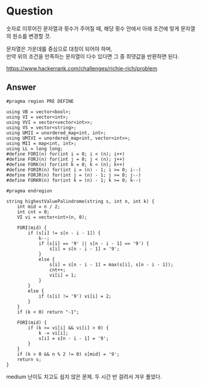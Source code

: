 Question
===
숫자로 이루어진 문자열과 횟수가 주어질 때, 해당 횟수 안에서 아래 조건에 맞게 문자열의 원소를 변경할 것. 

문자열은 가운데를 중심으로 대칭이 되어야 하며, \
만약 위의 조건을 만족하는 문자열이 다수 있다면 그 중 최댓값을 반환하면 된다.

https://www.hackerrank.com/challenges/richie-rich/problem

## Answer

```
#pragma region PRE DEFINE

using VB = vector<bool>;
using VI = vector<int>;
using VVI = vector<vector<int>>;
using VS = vector<string>;
using UMII = unordered_map<int, int>;
using UMIVI = unordered_map<int, vector<int>>;
using MII = map<int, int>;
using LL = long long;
#define FORI(n) for(int i = 0; i < (n); i++)
#define FORJ(n) for(int j = 0; j < (n); j++)
#define FORK(n) for(int k = 0; k < (n); k++)
#define FORIR(n) for(int i = (n) - 1; i >= 0; i--)
#define FORJR(n) for(int j = (n) - 1; j >= 0; j--)
#define FORKR(n) for(int k = (n) - 1; k >= 0; k--)

#pragma endregion

string highestValuePalindrome(string s, int n, int k) {
    int mid = n / 2;
    int cnt = 0;
    VI vi = vector<int>(n, 0);

    FORI(mid) {
        if (s[i] != s[n - i - 1]) {
            k--;
            if (s[i] == '9' || s[n - i - 1] == '9') {
                s[i] = s[n - i - 1] = '9';
            }
            else {
                s[i] = s[n - i - 1] = max(s[i], s[n - i - 1]);
                cnt++;
                vi[i] = 1;
            }
        }
        else {
            if (s[i] != '9') vi[i] = 2;
        }
    }
    if (k < 0) return "-1";

    FORI(mid) {
        if (k >= vi[i] && vi[i] > 0) {
            k -= vi[i];
            s[i] = s[n - i - 1] = '9';
        }
    }
    if (k > 0 && n % 2 != 0) s[mid] = '9';
    return s;
}
```

medium 난이도 치고도 쉽지 않은 문제. 두 시간 반 걸려서 겨우 풀었다.
